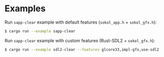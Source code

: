 # Examples

Run `sapp-clear` example with default features (`sokol_app.h` + `sokol_gfx.h`):

```sh
$ cargo run --example sapp-clear
```

Run `sapp-clear` example with custom features (Rust-SDL2 + `sokol_gfx.h`):

```sh
$ cargo run --example sdl2-clear --features glcore33,impl-gfx,use-sdl2
```
